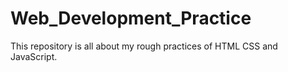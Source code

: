 # Web_Development_Practice
This repository is all about my rough practices of HTML CSS and JavaScript.
